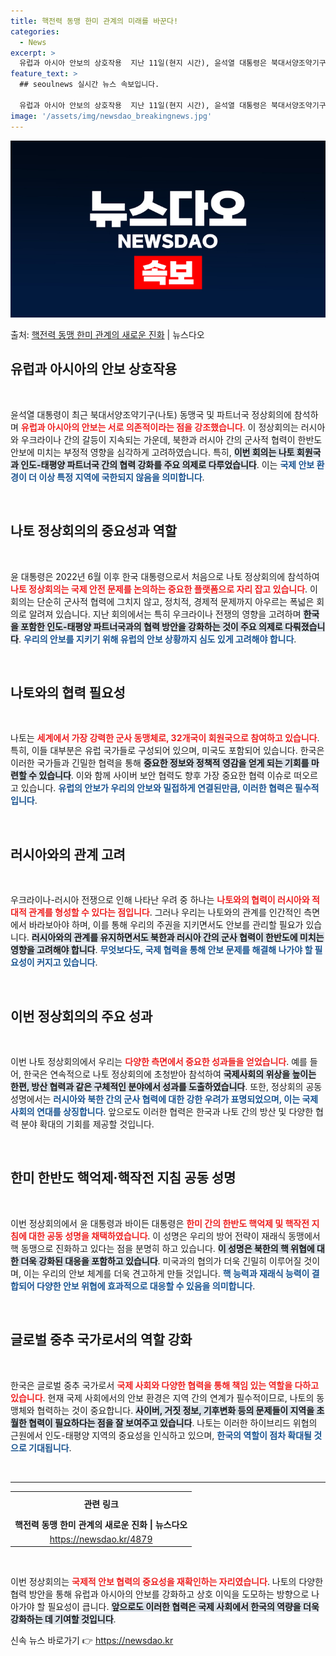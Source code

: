 ```yaml
---
title: 핵전력 동맹 한미 관계의 미래를 바꾼다!
categories:
  - News
excerpt: >
  유럽과 아시아 안보의 상호작용  지난 11일(현지 시간), 윤석열 대통령은 북대서양조약기구(나토, NATO)…
feature_text: >
  ## seoulnews 실시간 뉴스 속보입니다.

  유럽과 아시아 안보의 상호작용  지난 11일(현지 시간), 윤석열 대통령은 북대서양조약기구(나토, NATO)…
image: '/assets/img/newsdao_breakingnews.jpg'
---
```


![뉴스다오 속보](/assets/img/newsdao_breakingnews.jpg)

<p>출처: <a href="https://newsdao.kr/4879" rel="dofollow">핵전력 동맹 한미 관계의 새로운 진화</a> | 뉴스다오</p>

<h2 data-ke-size="size26">유럽과 아시아의 안보 상호작용</h2>

<p data-ke-size="size16">&nbsp;</p>

윤석열 대통령이 최근 북대서양조약기구(나토) 동맹국 및 파트너국 정상회의에 참석하며 <b><span style="color: #ee2323;">유럽과 아시아의 안보는 서로 의존적이라는 점을 강조했습니다</span></b>. 이 정상회의는 러시아와 우크라이나 간의 갈등이 지속되는 가운데, 북한과 러시아 간의 군사적 협력이 한반도 안보에 미치는 부정적 영향을 심각하게 고려하였습니다. 특히, <b><span style="background-color: #21538527;">이번 회의는 나토 회원국과 인도-태평양 파트너국 간의 협력 강화를 주요 의제로 다루었습니다</span></b>. 이는 <b><span style="color: #1a5490;">국제 안보 환경이 더 이상 특정 지역에 국한되지 않음을 의미합니다</span></b>.

<p data-ke-size="size16">&nbsp;</p>

<h2 data-ke-size="size26">나토 정상회의의 중요성과 역할</h2>

<p data-ke-size="size16">&nbsp;</p>

윤 대통령은 2022년 6월 이후 한국 대통령으로서 처음으로 나토 정상회의에 참석하여 <b><span style="color: #ee2323;">나토 정상회의는 국제 안전 문제를 논의하는 중요한 플랫폼으로 자리 잡고 있습니다</span></b>. 이 회의는 단순히 군사적 협력에 그치지 않고, 정치적, 경제적 문제까지 아우르는 폭넓은 회의로 알려져 있습니다. 지난 회의에서는 특히 우크라이나 전쟁의 영향을 고려하며 <b><span style="background-color: #21538527;">한국을 포함한 인도-태평양 파트너국과의 협력 방안을 강화하는 것이 주요 의제로 다뤄졌습니다</span></b>. <b><span style="color: #1a5490;">우리의 안보를 지키기 위해 유럽의 안보 상황까지 심도 있게 고려해야 합니다</span></b>.

<p data-ke-size="size16">&nbsp;</p>

<h2 data-ke-size="size26">나토와의 협력 필요성</h2>

<p data-ke-size="size16">&nbsp;</p>

나토는 <b><span style="color: #ee2323;">세계에서 가장 강력한 군사 동맹체로, 32개국이 회원국으로 참여하고 있습니다</span></b>. 특히, 이들 대부분은 유럽 국가들로 구성되어 있으며, 미국도 포함되어 있습니다. 한국은 이러한 국가들과 긴밀한 협력을 통해 <b><span style="background-color: #21538527;">중요한 정보와 정책적 영감을 얻게 되는 기회를 마련할 수 있습니다</span></b>. 이와 함께 사이버 보안 협력도 향후 가장 중요한 협력 이슈로 떠오르고 있습니다. <b><span style="color: #1a5490;">유럽의 안보가 우리의 안보와 밀접하게 연결된만큼, 이러한 협력은 필수적입니다</span></b>.

<p data-ke-size="size16">&nbsp;</p>

<h2 data-ke-size="size26">러시아와의 관계 고려</h2>

<p data-ke-size="size16">&nbsp;</p>

우크라이나-러시아 전쟁으로 인해 나타난 우려 중 하나는 <b><span style="color: #ee2323;">나토와의 협력이 러시아와 적대적 관계를 형성할 수 있다는 점입니다</span></b>. 그러나 우리는 나토와의 관계를 인간적인 측면에서 바라보아야 하며, 이를 통해 우리의 주권을 지키면서도 안보를 관리할 필요가 있습니다. <b><span style="background-color: #21538527;">러시아와의 관계를 유지하면서도 북한과 러시아 간의 군사 협력이 한반도에 미치는 영향을 고려해야 합니다</span></b>. <b><span style="color: #1a5490;">무엇보다도, 국제 협력을 통해 안보 문제를 해결해 나가야 할 필요성이 커지고 있습니다</span></b>.

<p data-ke-size="size16">&nbsp;</p>

<h2 data-ke-size="size26">이번 정상회의의 주요 성과</h2>

<p data-ke-size="size16">&nbsp;</p>

이번 나토 정상회의에서 우리는 <b><span style="color: #ee2323;">다양한 측면에서 중요한 성과들을 얻었습니다</span></b>. 예를 들어, 한국은 연속적으로 나토 정상회의에 초청받아 참석하여 <b><span style="background-color: #21538527;">국제사회의 위상을 높이는 한편, 방산 협력과 같은 구체적인 분야에서 성과를 도출하였습니다</span></b>. 또한, 정상회의 공동성명에서는 <b><span style="color: #1a5490;">러시아와 북한 간의 군사 협력에 대한 강한 우려가 표명되었으며, 이는 국제 사회의 연대를 상징합니다</span></b>. 앞으로도 이러한 협력은 한국과 나토 간의 방산 및 다양한 협력 분야 확대의 기회를 제공할 것입니다.

<p data-ke-size="size16">&nbsp;</p>

<h2 data-ke-size="size26">한미 한반도 핵억제·핵작전 지침 공동 성명</h2>

<p data-ke-size="size16">&nbsp;</p>

이번 정상회의에서 윤 대통령과 바이든 대통령은 <b><span style="color: #ee2323;">한미 간의 한반도 핵억제 및 핵작전 지침에 대한 공동 성명을 채택하였습니다</span></b>. 이 성명은 우리의 방어 전략이 재래식 동맹에서 핵 동맹으로 진화하고 있다는 점을 분명히 하고 있습니다. <b><span style="background-color: #21538527;">이 성명은 북한의 핵 위협에 대한 더욱 강화된 대응을 포함하고 있습니다</span></b>. 미국과의 협의가 더욱 긴밀히 이루어질 것이며, 이는 우리의 안보 체계를 더욱 견고하게 만들 것입니다. <b><span style="color: #1a5490;">핵 능력과 재래식 능력이 결합되어 다양한 안보 위협에 효과적으로 대응할 수 있음을 의미합니다</span></b>.

<p data-ke-size="size16">&nbsp;</p>

<h2 data-ke-size="size26">글로벌 중추 국가로서의 역할 강화</h2>

<p data-ke-size="size16">&nbsp;</p>

한국은 글로벌 중추 국가로서 <b><span style="color: #ee2323;">국제 사회와 다양한 협력을 통해 책임 있는 역할을 다하고 있습니다</span></b>. 현재 국제 사회에서의 안보 환경은 지역 간의 연계가 필수적이므로, 나토의 동맹체와 협력하는 것이 중요합니다. <b><span style="background-color: #21538527;">사이버, 거짓 정보, 기후변화 등의 문제들이 지역을 초월한 협력이 필요하다는 점을 잘 보여주고 있습니다</span></b>. 나토는 이러한 하이브리드 위협의 근원에서 인도-태평양 지역의 중요성을 인식하고 있으며, <b><span style="color: #1a5490;">한국의 역할이 점차 확대될 것으로 기대됩니다</span></b>.

<p data-ke-size="size16">&nbsp;</p>

<hr />

<table style="width: 100%;">
<tr>
    <td style="text-align: center; height: 35px;"><b>관련 링크</b></td>
</tr>
<tr>
    <td style="text-align: center; height: 17px;"><b>핵전력 동맹 한미 관계의 새로운 진화 | 뉴스다오</b></td>
</tr>
<tr>
    <td style="text-align: center; height: 17px;"><a href="https://newsdao.kr/4879">https://newsdao.kr/4879</a></td>
</tr>
</table>

<p data-ke-size="size16">&nbsp;</p>

이번 정상회의는 <b><span style="color: #ee2323;">국제적 안보 협력의 중요성을 재확인하는 자리였습니다</span></b>. 나토의 다양한 협력 방안을 통해 유럽과 아시아의 안보를 강화하고 상호 이익을 도모하는 방향으로 나아가야 할 필요성이 큽니다. <b><span style="background-color: #21538527;">앞으로도 이러한 협력은 국제 사회에서 한국의 역량을 더욱 강화하는 데 기여할 것입니다</span></b>. 

신속 뉴스 바로가기 👉 <a href="https://newsdao.kr" rel="dofollow">https://newsdao.kr</a>


